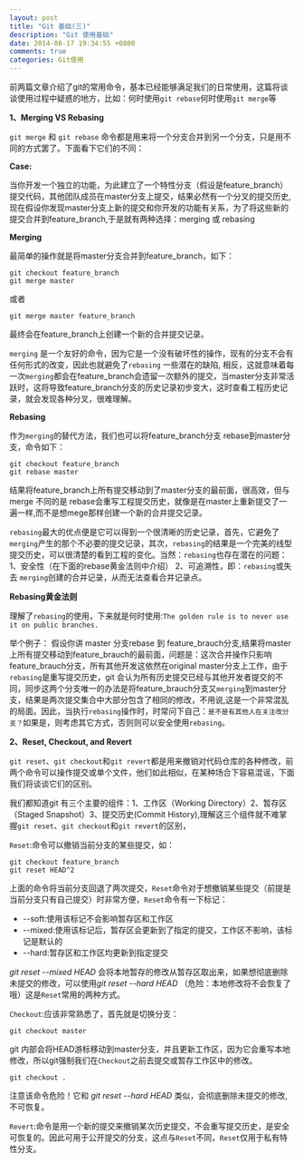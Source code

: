 ```yaml
---
layout: post
title: "Git 基础(三)"
description: "Git 使用基础"
date: 2014-08-17 19:34:55 +0800
comments: true
categories: Git使用
---
```



前两篇文章介绍了git的常用命令，基本已经能够满足我们的日常使用，这篇将谈谈使用过程中疑惑的地方，比如：何时使用`git rebase`何时使用`git merge`等

**1、Merging VS Rebasing**

`git merge` 和 `git rebase` 命令都是用来将一个分支合并到另一个分支，只是用不同的方式罢了。下面看下它们的不同：

<!--more-->

**Case:**
	
当你开发一个独立的功能，为此建立了一个特性分支（假设是feature_branch）提交代码，其他团队成员在master分支上提交，结果必然有一个分叉的提交历史,现在假设你发现master分支上新的提交和你开发的功能有关系，为了将这些新的提交合并到feature_branch,于是就有两种选择：merging 或 rebasing

**Merging**

最简单的操作就是将master分支合并到feature_branch，如下：

	git checkout feature_branch
	git merge master
	
或者

	git merge master feature_branch
	
最终会在feature_branch上创建一个新的合并提交记录。

`merging` 是一个友好的命令，因为它是一个没有破坏性的操作，现有的分支不会有任何形式的改变，因此也就避免了`rebasing` 一些潜在的缺陷, 相反，这就意味着每一次`merging`都会在feature_branch会遗留一次额外的提交，当master分支非常活跃时，这将导致feature_branch分支的历史记录初步变大，这时查看工程历史记录，就会发现各种分叉，很难理解。

**Rebasing**

作为`merging`的替代方法，我们也可以将feature_branch分支 rebase到master分支，命令如下：

	git checkout feature_branch
	git rebase master

结果将feature_branch上所有提交移动到了master分支的最前面，很高效，但与 merge 不同的是 rebase会重写工程提交历史，就像是在master上重新提交了一遍一样,而不是想mege那样创建一个新的合并提交记录。

`rebasing`最大的优点便是它可以得到一个很清晰的历史记录，首先，它避免了`merging`产生的那个不必要的提交记录，其次，`rebasing`的结果是一个完美的线型提交历史，可以很清楚的看到工程的变化。当然：`rebasing`也存在潜在的问题：1、安全性（在下面的rebase黄金法则中介绍） 2、可追溯性，即：`rebasing`或失去 `merging`创建的合并记录，从而无法查看合并记录点。

**Rebasing黄金法则**

理解了`rebasing`的使用，下来就是何时使用:`The golden rule is to never use it on public branches.`

举个例子：
假设你讲 master 分支rebase 到 feature_brauch分支,结果将master上所有提交移动到feature_brauch的最前面，问题是：这次合并操作只影响feature_brauch分支，所有其他开发这依然在original master分支上工作，由于`rebasing`是重写提交历史，git 会认为所有历史提交已经与其他开发者提交的不同，同步这两个分支唯一的办法是将feature_brauch分支又`merging`到master分支，结果是两次提交集合中大部分包含了相同的修改，不用说,这是一个非常混乱的局面。因此，当执行`rebasing`操作时，时常问下自己：`是不是有其他人在关注改分支？`如果是，则考虑其它方式，否则则可以安全使用`rebasing`。

**2、Reset, Checkout, and Revert**

`git reset`、`git checkout`和`git revert`都是用来撤销对代码仓库的各种修改，前两个命令可以操作提交或单个文件，他们如此相似，在某种场合下容易混谣，下面我们将谈谈它们的区别。

我们都知道git 有三个主要的组件：1、工作区（Working Directory）2、暂存区（Staged Snapshot）3、提交历史(Commit History),理解这三个组件就不难掌握`git reset`、`git checkout`和`git revert`的区别，

`Reset`:命令可以撤销当前分支的某些提交，如：

	git checkout feature_branch
	git reset HEAD^2
	
上面的命令将当前分支回退了两次提交，`Reset`命令对于想撤销某些提交（前提是当前分支只有自己提交）时非常方便，`Reset`命令有一下标记：

+ --soft:使用该标记不会影响暂存区和工作区
+ --mixed:使用该标记后，暂存区会更新到了指定的提交，工作区不影响，该标记是默认的
+ --hard:暂存区和工作区均更新到指定提交

*git reset --mixed HEAD* 会将本地暂存的修改从暂存区取出来，如果想彻底删除未提交的修改，可以使用*git reset --hard HEAD* （危险：本地修改将不会恢复了哦）这是`Reset`常用的两种方式。

`Checkout`:应该非常熟悉了，首先就是切换分支：

	git checkout master

git 内部会将HEAD游标移动到master分支，并且更新工作区，因为它会重写本地修改，所以git强制我们在`Checkout`之前去提交或暂存工作区中的修改。
	
	git checkout .
	
注意该命令危险！它和 *git reset --hard HEAD* 类似，会彻底删除未提交的修改,不可恢复。

`Revert`:命令是用一个新的提交来撤销某次历史提交，不会重写提交历史，是安全可恢复的。因此可用于公开提交的分支，这点与`Reset`不同，`Reset`仅用于私有特性分支。
